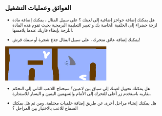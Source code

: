 ## العوائق وعمليات التشغيل

- هل يمكنك إضافة حواجز إضافية إلى لعبتك ؟ على سبيل المثال ، يمكنك إضافة مادة لزجة خضراء إلى الخلفية الخاصة بك و تغيير التعليمة البرمجية بحيث تقوم هذه المادة اللزجة بإبطاء قاربك عندما يلامسها.

- يمكنك إضافة عائق متحرك ، على سبيل المثال جذع شجرة أو سمك قرش!

![لقطة الشاشة](images/boat-obstacles.png)

- هل يمكنك تحويل لعبتك إلى سباق بين لاعبين؟ سيحتاج اللاعب الثاني إلى التحكم بقاربه باستخدم زر أعلى للتحرك إلى الأمام والسهمين اليمين و اليسار للاستدارة.

- هل يمكنك إنشاء مراحل أخرى عن طريق إضافة خلفيات مختلفة، ومن ثم هل يمكنك السماح للاعب بالاختيار بين المراحل ؟